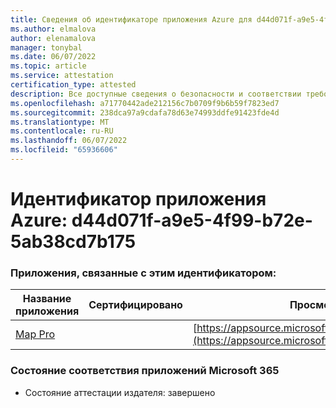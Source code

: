 ```yaml
---
title: Сведения об идентификаторе приложения Azure для d44d071f-a9e5-4f99-b72e-5ab38cd7b175
ms.author: elmalova
author: elenamalova
manager: tonybal
ms.date: 06/07/2022
ms.topic: article
ms.service: attestation
certification_type: attested
description: Все доступные сведения о безопасности и соответствии требованиям для d44d071f-a9e5-4f99-b72e-5ab38cd7b175.
ms.openlocfilehash: a71770442ade212156c7b0709f9b6b59f7823ed7
ms.sourcegitcommit: 238dca97a9cdafa78d63e74993ddfe91423fde4d
ms.translationtype: MT
ms.contentlocale: ru-RU
ms.lasthandoff: 06/07/2022
ms.locfileid: "65936606"
---
```

# <a name="azure-app-id-d44d071f-a9e5-4f99-b72e-5ab38cd7b175"></a>Идентификатор приложения Azure: d44d071f-a9e5-4f99-b72e-5ab38cd7b175


### <a name="apps-associated-with-this-id"></a>Приложения, связанные с этим идентификатором:
| **Название приложения** | **Сертифицировано** | **Просмотр в AppSource** |
|--------------|---------------|-----------------------|
| [Map Pro](../forward/WA200003434.md) |  | [https://appsource.microsoft.com/product/office/WA200003434](https://appsource.microsoft.com/product/office/WA200003434) |

### <a name="microsoft-365-app-compliance-status"></a>Состояние соответствия приложений Microsoft 365
- Состояние аттестации издателя: завершено
